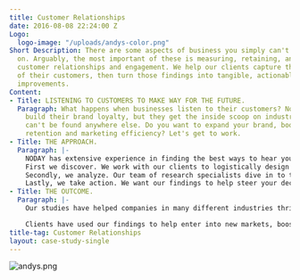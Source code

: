 ```yaml
---
title: Customer Relationships
date: 2016-08-08 22:24:00 Z
Logo:
  logo-image: "/uploads/andys-color.png"
Short Description: There are some aspects of business you simply can't cut corners
  on. Arguably, the most important of these is measuring, retaining, and enhancing
  customer relationships and engagement. We help our clients capture the feelings
  of their customers, then turn those findings into tangible, actionable, and genuine
  improvements.
Content:
- Title: LISTENING TO CUSTOMERS TO MAKE WAY FOR THE FUTURE.
  Paragraph: What happens when businesses listen to their customers? Not only do they
    build their brand loyalty, but they get the inside scoop on industry secrets that
    can't be found anywhere else. Do you want to expand your brand, boost sales, improve
    retention and marketing efficiency? Let's get to work.
- Title: THE APPROACH.
  Paragraph: |-
    NODAY has extensive experience in finding the best ways to hear your customers.
    First we discover. We work with our clients to logistically design the perfect project for their needs.
    Secondly, we analyze. Our team of research specialists dive in to the data. We find results that are no longer based off of assumption, but rather facts.
    Lastly, we take action. We want our findings to help steer your decisions in the future. Decisions that lead to happier customers and better business.
- Title: THE OUTCOME.
  Paragraph: |-
    Our studies have helped companies in many different industries thrive and gain competitive advantage to gain market share. At the end of the day, we want our clients to not just be satisfactory, but exemplary in their field.

    Clients have used our findings to help enter into new markets, boost sales by increasing customer satisfaction, adapt brand strategy to build brand image, and help marketing departments focus in on what matters, among many other things.
title-tag: Customer Relationships
layout: case-study-single
---
```


![andys.png](/uploads/andys.png)
